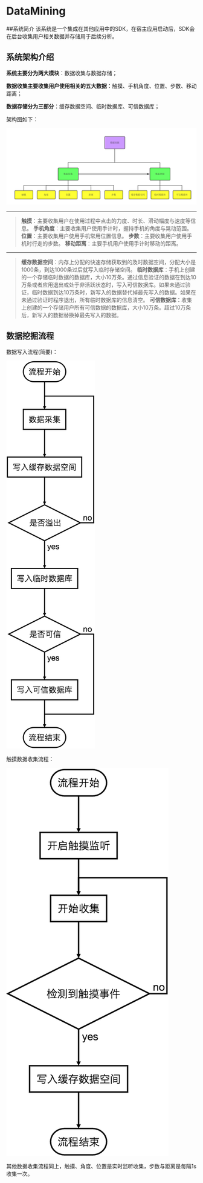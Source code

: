 # DataMining
##系统简介
该系统是一个集成在其他应用中的SDK，在宿主应用启动后，SDK会在后台收集用户相关数据并存储用于后续分析。

## 系统架构介绍
**系统主要分为两大模块**：数据收集与数据存储；

**数据收集主要收集用户使用相关的五大数据**：触摸、手机角度、位置、步数、移动距离；

**数据存储分为三部分**：缓存数据空间、临时数据库、可信数据库；

架构图如下：

![image](https://github.com/SecurityKeeper/DataMining/blob/master/ReadMe/architect.png)

----------


>**触摸**：主要收集用户在使用过程中点击的力度、时长、滑动幅度与速度等信息。
**手机角度**：主要收集用户使用手计时，握持手机的角度与晃动范围。
**位置**：主要收集用户使用手机常用位置信息。
**步数**：主要收集用户使用手机时行走的步数。
**移动距离**：主要手机用户使用手计时移动的距离。


----------


> **缓存数据空间**：内存上分配的快速存储获取到的及时数据空间，分配大小是1000条，到达1000条过后就写入临时存储空间。
> **临时数据库**：手机上创建的一个存储临时数据的数据库，大小10万条。通过信息验证的数据在到达10万条或者应用退出或处于非活跃状态时，写入可信数据库。如果未通过验证，临时数据到达10万条时，新写入的数据替代掉最先写入的数据。如果在未通过验证时程序退出，所有临时数据库的信息清空。
> **可信数据库**：收集上创建的一个存储用户所有可信数据的数据库，大小10万条。超过10万条后，新写入的数据替换掉最先写入的数据。


## 数据挖掘流程
数据写入流程(简要)：

![image](https://github.com/SecurityKeeper/DataMining/blob/master/ReadMe/collecting.png)

触摸数据收集流程：

![image](https://github.com/SecurityKeeper/DataMining/blob/master/ReadMe/touch.png)

其他数据收集流程同上，触摸、角度、位置是实时监听收集，步数与距离是每隔1s收集一次。
